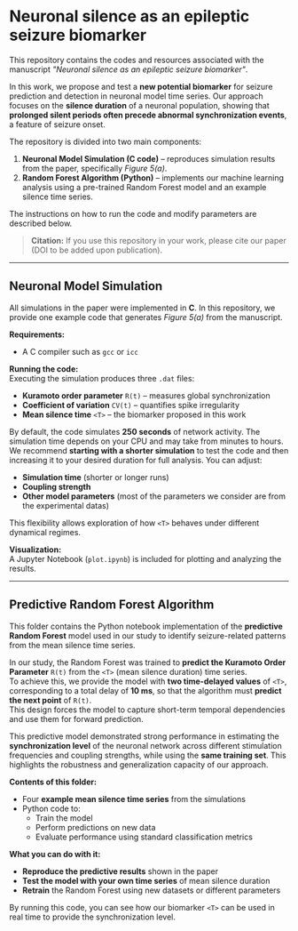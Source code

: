 # Neuronal silence as an epileptic seizure biomarker

This repository contains the codes and resources associated with the manuscript *"Neuronal silence as an epileptic seizure biomarker"*.  

In this work, we propose and test a **new potential biomarker** for seizure prediction and detection in neuronal model time series. Our approach focuses on the **silence duration** of a neuronal population, showing that **prolonged silent periods often precede abnormal synchronization events**, a feature of seizure onset.  

The repository is divided into two main components:  
1. **Neuronal Model Simulation (C code)** – reproduces simulation results from the paper, specifically *Figure 5(a)*.  
2. **Random Forest Algorithm (Python)** – implements our machine learning analysis using a pre-trained Random Forest model and an example silence time series.  

The instructions on how to run the code and modify parameters are described below.

> **Citation:** If you use this repository in your work, please cite our paper (DOI to be added upon publication).  

---

## Neuronal Model Simulation

All simulations in the paper were implemented in **C**. In this repository, we provide one example code that generates *Figure 5(a)* from the manuscript.  

**Requirements:**  
- A C compiler such as `gcc` or `icc`  

**Running the code:**  
Executing the simulation produces three `.dat` files:  
- **Kuramoto order parameter** `R(t)` – measures global synchronization  
- **Coefficient of variation** `CV(t)` – quantifies spike irregularity  
- **Mean silence time** `<T>` – the biomarker proposed in this work  

By default, the code simulates **250 seconds** of network activity. The simulation time depends on your CPU and may take from minutes to hours.  We recommend **starting with a shorter simulation** to test the code and then increasing it to your desired duration for full analysis. You can adjust:  
- **Simulation time** (shorter or longer runs)  
- **Coupling strength**  
- **Other model parameters** (most of the parameters we consider are from the experimental datas) 

This flexibility allows exploration of how `<T>` behaves under different dynamical regimes.  

**Visualization:**  
A Jupyter Notebook (`plot.ipynb`) is included for plotting and analyzing the results.  

---

## Predictive Random Forest Algorithm

This folder contains the Python notebook implementation of the **predictive Random Forest** model used in our study to identify seizure-related patterns from the mean silence time series.  

In our study, the Random Forest was trained to **predict the Kuramoto Order Parameter** `R(t)` from the `<T>` (mean silence duration) time series.  
To achieve this, we provide the model with **two time-delayed values** of `<T>`, corresponding to a total delay of **10 ms**, so that the algorithm must **predict the next point** of `R(t)`.  
This design forces the model to capture short-term temporal dependencies and use them for forward prediction.  

This predictive model demonstrated strong performance in estimating the **synchronization level** of the neuronal network across different stimulation frequencies and coupling strengths, while using the **same training set**. This highlights the robustness and generalization capacity of our approach.  

**Contents of this folder:**  
- Four **example mean silence time series** from the simulations  
- Python code to:
  - Train the model 
  - Perform predictions on new data  
  - Evaluate performance using standard classification metrics  

**What you can do with it:**  
- **Reproduce the predictive results** shown in the paper  
- **Test the model with your own time series** of mean silence duration  
- **Retrain** the Random Forest using new datasets or different parameters  

By running this code, you can see how our biomarker `<T>` can be used in real time to provide the synchronization level.

